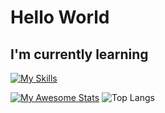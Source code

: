 # Hello World

## I'm currently learning

[![My Skills](https://skillicons.dev/icons?i=html,css,js,jquery,react,nodejs,php,tailwind)](https://skillicons.dev)


[![My Awesome Stats](https://awesome-github-stats.azurewebsites.net/user-stats/naalt0?cardType=level-alternate&theme=github-dark&preferLogin=false&Border=0F6ADD)](https://git.io/awesome-stats-card) 
![Top Langs](https://github-readme-stats.vercel.app/api/top-langs/?naalt0=anuraghazra&size_weight=0.5&count_weight=0.5)
